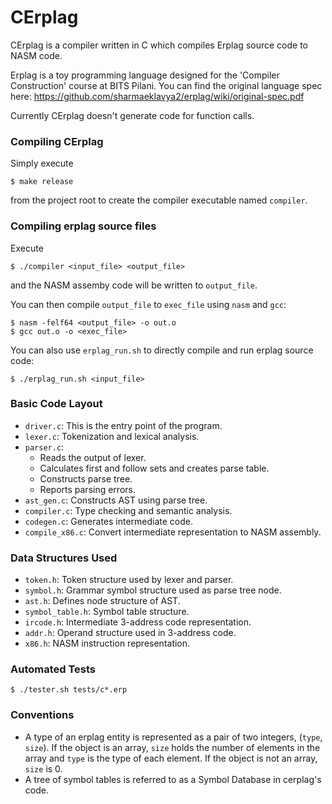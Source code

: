 # CErplag

CErplag is a compiler written in C which compiles Erplag source code to NASM code.

Erplag is a toy programming language designed for the 'Compiler Construction'
course at BITS Pilani. You can find the original language spec here:
https://github.com/sharmaeklavya2/erplag/wiki/original-spec.pdf

Currently CErplag doesn't generate code for function calls.

### Compiling CErplag

Simply execute

    $ make release

from the project root to create the compiler executable named `compiler`.

### Compiling erplag source files

Execute

    $ ./compiler <input_file> <output_file>

and the NASM assemby code will be written to `output_file`.

You can then compile `output_file` to `exec_file` using `nasm` and `gcc`:

    $ nasm -felf64 <output_file> -o out.o
    $ gcc out.o -o <exec_file>

You can also use `erplag_run.sh` to directly compile and run erplag source code:

    $ ./erplag_run.sh <input_file>

### Basic Code Layout

* `driver.c`: This is the entry point of the program.
* `lexer.c`: Tokenization and lexical analysis.
* `parser.c`:
    * Reads the output of lexer.
    * Calculates first and follow sets and creates parse table.
    * Constructs parse tree.
    * Reports parsing errors.
* `ast_gen.c`: Constructs AST using parse tree.
* `compiler.c`: Type checking and semantic analysis.
* `codegen.c`: Generates intermediate code.
* `compile_x86.c`: Convert intermediate representation to NASM assembly.

### Data Structures Used

* `token.h`: Token structure used by lexer and parser.
* `symbol.h`: Grammar symbol structure used as parse tree node.
* `ast.h`: Defines node structure of AST.
* `symbol_table.h`: Symbol table structure.
* `ircode.h`: Intermediate 3-address code representation.
* `addr.h`: Operand structure used in 3-address code.
* `x86.h`: NASM instruction representation.

### Automated Tests

    $ ./tester.sh tests/c*.erp

### Conventions

* A type of an erplag entity is represented as a pair of two integers, (`type`, `size`).
  If the object is an array, `size` holds the number of elements in the array
  and `type` is the type of each element. If the object is not an array,
  `size` is 0.
* A tree of symbol tables is referred to as a Symbol Database in cerplag's code.
